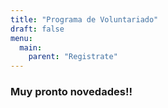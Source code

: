 ```yaml
---
title: "Programa de Voluntariado"
draft: false
menu:
  main:
    parent: "Registrate"
---
```


### **Muy pronto novedades!!**